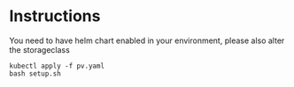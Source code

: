 # Instructions
You need to have helm chart enabled in your environment, please also alter the storageclass
```shell
kubectl apply -f pv.yaml
bash setup.sh
```
